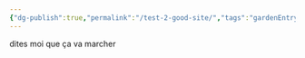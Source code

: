 ```yaml
---
{"dg-publish":true,"permalink":"/test-2-good-site/","tags":"gardenEntry","dgShowLocalGraph":true}
---
```


dites moi que ça va marcher